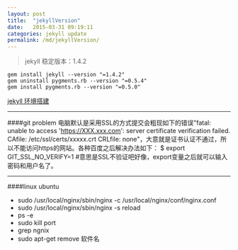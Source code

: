 ```yaml
---
layout: post
title:  "jekyllVersion"
date:   2015-03-31 09:19:11
categories: jekyll update
permalink: /md/jekyllVersion/
---
```

>jekyll 稳定版本：1.4.2

```
gem install jekyll --version "=1.4.2"
gem uninstall pygments.rb --version "=0.5.4"
gem install pygments.rb --version "=0.5.0"
```


[jekyll-gh]:https://github.com/mojombo/jekyll
[jekyll]: http://jekyllrb.com
[jekyll 环境搭建](http://poly.emptystack.net/docs/installation/)

---
####git problem
电脑默认是采用SSL的方式提交会粗现如下的错误"fatal: unable to access 'https://XXX.xxx.com': server certificate verification failed. CAfile: /etc/ssl/certs/xxxxx.crt CRLfile: none"，大意就是证书认证不通过，所以不能访问https的网站。各种百度之后解决办法如下：
$ export GIT_SSL_NO_VERIFY=1 #意思是SSL不验证吧好像，export变量之后就可以输入密码和用户名了。

---
####linux ubuntu
- sudo /usr/local/nginx/sbin/nginx -c /usr/local/nginx/conf/nginx.conf
- sudo /usr/local/nginx/sbin/nginx -s reload
- ps -e
- sudo kill port
- grep ngnix
-  sudo apt-get remove 软件名

